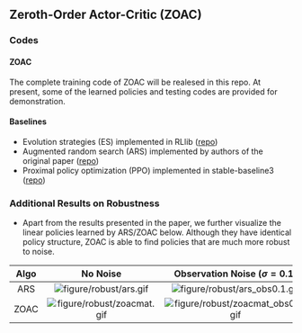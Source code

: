 ## Zeroth-Order Actor-Critic (ZOAC)
### Codes
#### ZOAC
The complete training code of ZOAC will be realesed in this repo.
At present, some of the learned policies and testing codes are provided for demonstration.
#### Baselines
* Evolution strategies (ES) implemented in RLlib ([repo](https://github.com/ray-project/ray/tree/master/rllib))
* Augmented random search (ARS) implemented by authors of the original paper ([repo](https://github.com/modestyachts/ARS))
* Proximal policy optimization (PPO) implemented in stable-baseline3 ([repo](https://github.com/DLR-RM/stable-baselines3))
### Additional Results on Robustness
* Apart from the results presented in the paper, we further visualize the linear policies learned by ARS/ZOAC below.
  Although they have identical policy structure, ZOAC is able to find policies that are much more robust to noise.

| Algo | No Noise | Observation Noise $(\sigma=0.1)$| Parameter Noise $(\sigma=0.08)$ |
|:---:|:---:|:---:|:---:|
| ARS | ![figure/robust/ars.gif](https://i.ibb.co/02dK5jP/ars.gif)  | ![figure/robust/ars_obs0.1.gif](https://i.ibb.co/TKZQWkp/ars-obs0-1.gif) | ![figure/robust/ars_para0.08.gif](https://i.ibb.co/bPbKJYz/ars-para0-08.gif) |
| ZOAC | ![figure/robust/zoacmat.gif](https://i.ibb.co/xCmyyB2/zoacmat.gif)  | ![figure/robust/zoacmat_obs0.1.gif](https://i.ibb.co/tZbV4C5/zoacmat-obs0-1.gif) | ![figure/robust/zoacmat_para0.08.gif](https://i.ibb.co/4FKbwmj/zoacmat-para0-08.gif) |